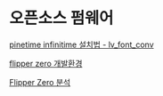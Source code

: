 # 오픈소스 펌웨어

[pinetime infinitime 설치법 - lv_font_conv](%E1%84%8B%E1%85%A9%E1%84%91%E1%85%B3%E1%86%AB%E1%84%89%E1%85%A9%E1%84%89%E1%85%B3%20%E1%84%91%E1%85%A5%E1%86%B7%E1%84%8B%E1%85%B0%E1%84%8B%E1%85%A5%20b2fa060fb59c4f688f5c2b3a40722f09/pinetime%20infinitime%20%E1%84%89%E1%85%A5%E1%86%AF%E1%84%8E%E1%85%B5%E1%84%87%E1%85%A5%E1%86%B8%20-%20lv_font_conv%206e59a4b5af0c45e5a93bc33ba7e36c77.md)

[flipper zero 개발환경](%E1%84%8B%E1%85%A9%E1%84%91%E1%85%B3%E1%86%AB%E1%84%89%E1%85%A9%E1%84%89%E1%85%B3%20%E1%84%91%E1%85%A5%E1%86%B7%E1%84%8B%E1%85%B0%E1%84%8B%E1%85%A5%20b2fa060fb59c4f688f5c2b3a40722f09/flipper%20zero%20%E1%84%80%E1%85%A2%E1%84%87%E1%85%A1%E1%86%AF%E1%84%92%E1%85%AA%E1%86%AB%E1%84%80%E1%85%A7%E1%86%BC%20339731988f4f40aeb813cccd9391d060.md)

[Flipper Zero 분석](%E1%84%8B%E1%85%A9%E1%84%91%E1%85%B3%E1%86%AB%E1%84%89%E1%85%A9%E1%84%89%E1%85%B3%20%E1%84%91%E1%85%A5%E1%86%B7%E1%84%8B%E1%85%B0%E1%84%8B%E1%85%A5%20b2fa060fb59c4f688f5c2b3a40722f09/Flipper%20Zero%20%E1%84%87%E1%85%AE%E1%86%AB%E1%84%89%E1%85%A5%E1%86%A8%20ba4ea115257b4a7ab3b5e0b64c54b83d.md)